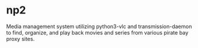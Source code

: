 # np2
Media management system utilizing python3-vlc and transmission-daemon to find, organize, and play back movies and series from various pirate bay proxy sites.
